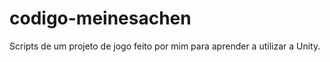 # codigo-meinesachen
 Scripts de um projeto de jogo feito por mim para aprender a utilizar a Unity.
